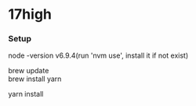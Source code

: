 # 17high

### Setup 

node -version v6.9.4(run 'nvm use', install it if not exist)

brew update  
brew install yarn

yarn install